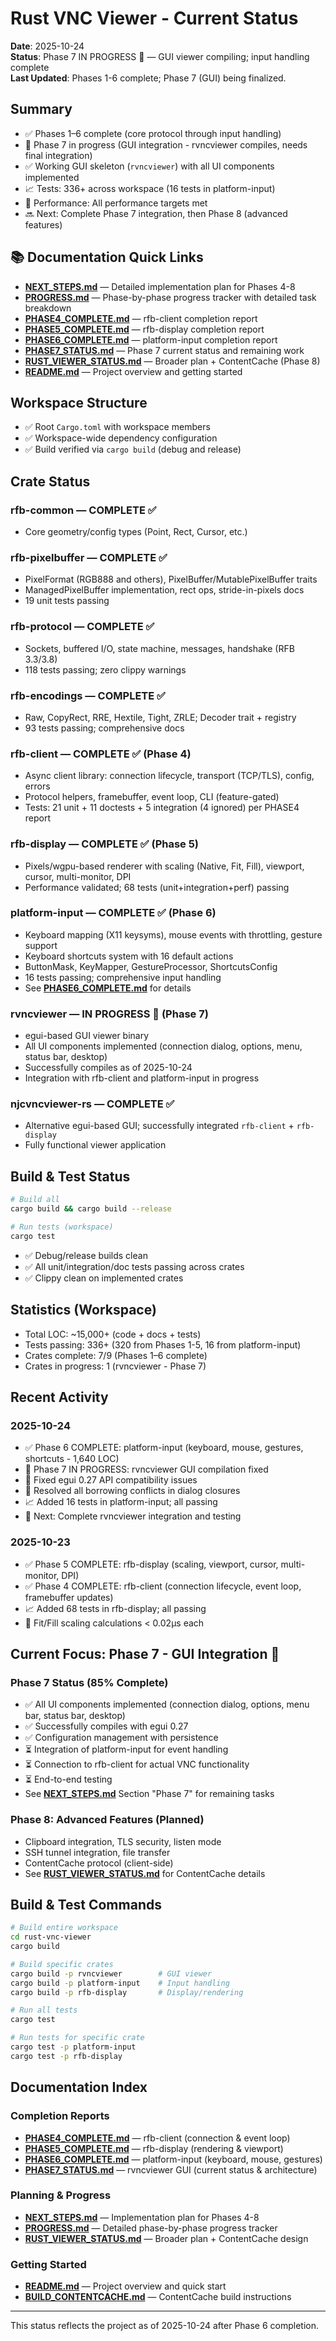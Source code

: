 # Rust VNC Viewer - Current Status

**Date**: 2025-10-24  
**Status**: Phase 7 IN PROGRESS 🚧 — GUI viewer compiling; input handling complete  
**Last Updated**: Phases 1-6 complete; Phase 7 (GUI) being finalized.

## Summary

- ✅ Phases 1–6 complete (core protocol through input handling)
- 🚧 Phase 7 in progress (GUI integration - rvncviewer compiles, needs final integration)
- ✅ Working GUI skeleton (`rvncviewer`) with all UI components implemented
- 📈 Tests: 336+ across workspace (16 tests in platform-input)
- 🚀 Performance: All performance targets met
- 🔜 Next: Complete Phase 7 integration, then Phase 8 (advanced features)

## 📚 Documentation Quick Links

- **[NEXT_STEPS.md](NEXT_STEPS.md)** — Detailed implementation plan for Phases 4-8
- **[PROGRESS.md](PROGRESS.md)** — Phase-by-phase progress tracker with detailed task breakdown
- **[PHASE4_COMPLETE.md](PHASE4_COMPLETE.md)** — rfb-client completion report
- **[PHASE5_COMPLETE.md](PHASE5_COMPLETE.md)** — rfb-display completion report  
- **[PHASE6_COMPLETE.md](PHASE6_COMPLETE.md)** — platform-input completion report
- **[PHASE7_STATUS.md](PHASE7_STATUS.md)** — Phase 7 current status and remaining work
- **[RUST_VIEWER_STATUS.md](RUST_VIEWER_STATUS.md)** — Broader plan + ContentCache (Phase 8)
- **[README.md](README.md)** — Project overview and getting started

## Workspace Structure

- ✅ Root `Cargo.toml` with workspace members
- ✅ Workspace-wide dependency configuration
- ✅ Build verified via `cargo build` (debug and release)

## Crate Status

### rfb-common — COMPLETE ✅
- Core geometry/config types (Point, Rect, Cursor, etc.)

### rfb-pixelbuffer — COMPLETE ✅
- PixelFormat (RGB888 and others), PixelBuffer/MutablePixelBuffer traits
- ManagedPixelBuffer implementation, rect ops, stride-in-pixels docs
- 19 unit tests passing

### rfb-protocol — COMPLETE ✅
- Sockets, buffered I/O, state machine, messages, handshake (RFB 3.3/3.8)
- 118 tests passing; zero clippy warnings

### rfb-encodings — COMPLETE ✅
- Raw, CopyRect, RRE, Hextile, Tight, ZRLE; Decoder trait + registry
- 93 tests passing; comprehensive docs

### rfb-client — COMPLETE ✅ (Phase 4)
- Async client library: connection lifecycle, transport (TCP/TLS), config, errors
- Protocol helpers, framebuffer, event loop, CLI (feature-gated)
- Tests: 21 unit + 11 doctests + 5 integration (4 ignored) per PHASE4 report

### rfb-display — COMPLETE ✅ (Phase 5)
- Pixels/wgpu-based renderer with scaling (Native, Fit, Fill), viewport, cursor, multi-monitor, DPI
- Performance validated; 68 tests (unit+integration+perf) passing

### platform-input — COMPLETE ✅ (Phase 6)
- Keyboard mapping (X11 keysyms), mouse events with throttling, gesture support
- Keyboard shortcuts system with 16 default actions
- ButtonMask, KeyMapper, GestureProcessor, ShortcutsConfig
- 16 tests passing; comprehensive input handling
- See **[PHASE6_COMPLETE.md](PHASE6_COMPLETE.md)** for details

### rvncviewer — IN PROGRESS 🚧 (Phase 7)
- egui-based GUI viewer binary
- All UI components implemented (connection dialog, options, menu, status bar, desktop)
- Successfully compiles as of 2025-10-24
- Integration with rfb-client and platform-input in progress

### njcvncviewer-rs — COMPLETE ✅
- Alternative egui-based GUI; successfully integrated `rfb-client` + `rfb-display`
- Fully functional viewer application

## Build & Test Status

```bash
# Build all
cargo build && cargo build --release

# Run tests (workspace)
cargo test
```

- ✅ Debug/release builds clean
- ✅ All unit/integration/doc tests passing across crates
- ✅ Clippy clean on implemented crates

## Statistics (Workspace)

- Total LOC: ~15,000+ (code + docs + tests)
- Tests passing: 336+ (320 from Phases 1-5, 16 from platform-input)
- Crates complete: 7/9 (Phases 1–6 complete)
- Crates in progress: 1 (rvncviewer - Phase 7)

## Recent Activity

### 2025-10-24
- ✅ Phase 6 COMPLETE: platform-input (keyboard, mouse, gestures, shortcuts - 1,640 LOC)
- 🚧 Phase 7 IN PROGRESS: rvncviewer GUI compilation fixed
- 🔧 Fixed egui 0.27 API compatibility issues
- 🔧 Resolved all borrowing conflicts in dialog closures
- 📈 Added 16 tests in platform-input; all passing
- 🎯 Next: Complete rvncviewer integration and testing

### 2025-10-23
- ✅ Phase 5 COMPLETE: rfb-display (scaling, viewport, cursor, multi-monitor, DPI)
- ✅ Phase 4 COMPLETE: rfb-client (connection lifecycle, event loop, framebuffer updates)
- 📈 Added 68 tests in rfb-display; all passing
- 🚀 Fit/Fill scaling calculations < 0.02µs each

## Current Focus: Phase 7 - GUI Integration 🚧

### Phase 7 Status (85% Complete)
- ✅ All UI components implemented (connection dialog, options, menu bar, status bar, desktop)
- ✅ Successfully compiles with egui 0.27
- ✅ Configuration management with persistence
- ⏳ Integration of platform-input for event handling
- ⏳ Connection to rfb-client for actual VNC functionality
- ⏳ End-to-end testing
- See **[NEXT_STEPS.md](NEXT_STEPS.md)** Section "Phase 7" for remaining tasks

### Phase 8: Advanced Features (Planned)
- Clipboard integration, TLS security, listen mode
- SSH tunnel integration, file transfer
- ContentCache protocol (client-side)
- See **[RUST_VIEWER_STATUS.md](RUST_VIEWER_STATUS.md)** for ContentCache details

## Build & Test Commands

```bash
# Build entire workspace
cd rust-vnc-viewer
cargo build

# Build specific crates
cargo build -p rvncviewer        # GUI viewer
cargo build -p platform-input    # Input handling
cargo build -p rfb-display       # Display/rendering

# Run all tests
cargo test

# Run tests for specific crate
cargo test -p platform-input
cargo test -p rfb-display
```

## Documentation Index

### Completion Reports
- **[PHASE4_COMPLETE.md](PHASE4_COMPLETE.md)** — rfb-client (connection & event loop)
- **[PHASE5_COMPLETE.md](PHASE5_COMPLETE.md)** — rfb-display (rendering & viewport)
- **[PHASE6_COMPLETE.md](PHASE6_COMPLETE.md)** — platform-input (keyboard, mouse, gestures)
- **[PHASE7_STATUS.md](PHASE7_STATUS.md)** — rvncviewer GUI (current status & architecture)

### Planning & Progress
- **[NEXT_STEPS.md](NEXT_STEPS.md)** — Implementation plan for Phases 4-8
- **[PROGRESS.md](PROGRESS.md)** — Detailed phase-by-phase progress tracker
- **[RUST_VIEWER_STATUS.md](RUST_VIEWER_STATUS.md)** — Broader plan + ContentCache design

### Getting Started
- **[README.md](README.md)** — Project overview and quick start
- **[BUILD_CONTENTCACHE.md](BUILD_CONTENTCACHE.md)** — ContentCache build instructions

---

This status reflects the project as of 2025-10-24 after Phase 6 completion.
